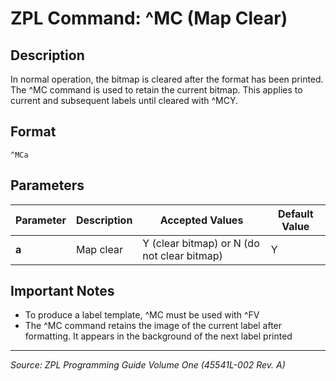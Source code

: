 # ZPL Command: ^MC (Map Clear)

## Description
In normal operation, the bitmap is cleared after the format has been printed. The ^MC command is used to retain the current bitmap. This applies to current and subsequent labels until cleared with ^MCY.

## Format
```
^MCa
```

## Parameters
| Parameter | Description | Accepted Values | Default Value |
|-----------|-------------|----------------|---------------|
| **a** | Map clear | Y (clear bitmap) or N (do not clear bitmap) | Y |

## Important Notes
- To produce a label template, ^MC must be used with ^FV
- The ^MC command retains the image of the current label after formatting. It appears in the background of the next label printed

---
*Source: ZPL Programming Guide Volume One (45541L-002 Rev. A)*